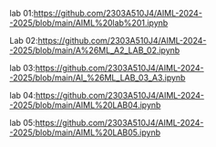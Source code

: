 lab 01:https://github.com/2303A510J4/AIML-2024--2025/blob/main/AIML%20lab%201.ipynb

Lab 02:https://github.com/2303A510J4/AIML-2024--2025/blob/main/A%26ML_A2_LAB_02.ipynb

lab 03:https://github.com/2303A510J4/AIML-2024--2025/blob/main/AI_%26ML_LAB_03_A3.ipynb

lab 04:https://github.com/2303A510J4/AIML-2024--2025/blob/main/AIML%20LAB04.ipynb

lab 05:https://github.com/2303A510J4/AIML-2024--2025/blob/main/AIML%20LAB05.ipynb






